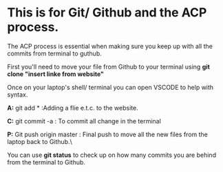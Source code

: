 # This is for Git/ Github and the ACP process.

The ACP process is essential when making sure you keep up with all the commits from terminal to guthub.

First you'll need to move your file from Github to your terminal using **git clone "insert linke from website"**

Once on your laptop's shell/ terminal you can open VSCODE to help with syntax.

**A:** git add * :Adding a flie e.t.c. to the website.

**C:** git commit -a : To commit all change in the terminal

**P:** Git push origin master : Final push to move all the new files from the laptop back to Github.\

You can use **git status** to check up on how many commits you are behind from the terminal to Github.


